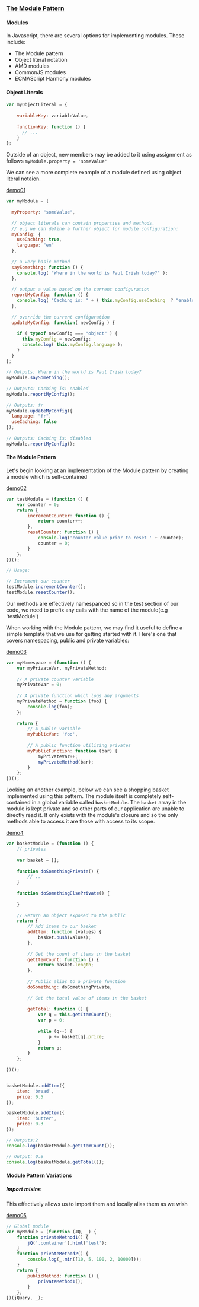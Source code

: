 ### [The Module Pattern](http://addyosmani.com/resources/essentialjsdesignpatterns/book/#modulepatternjavascript)

#### Modules
In Javascript, there are several options for implementing modules. These include:

* The Module pattern
* Object literal notation
* AMD modules
* CommonJS modules
* ECMAScript Harmony modules

#### Object Literals

```javascript
var myObjectLiteral = {
 
    variableKey: variableValue,
 
    functionKey: function () {
      // ...
    }
};
```

Outside of an object, new members may be added to it using assignment as follows `myModule.property = 'someValue'`

We can see a more complete example of a module defined using object literal notaion.

[demo01]()

```javascript
var myModule = {
 
  myProperty: "someValue",
 
  // object literals can contain properties and methods.
  // e.g we can define a further object for module configuration:
  myConfig: {
    useCaching: true,
    language: "en"
  },
 
  // a very basic method
  saySomething: function () {
    console.log( "Where in the world is Paul Irish today?" );
  },
 
  // output a value based on the current configuration
  reportMyConfig: function () {
    console.log( "Caching is: " + ( this.myConfig.useCaching  ? "enabled" : "disabled") );
  },
 
  // override the current configuration
  updateMyConfig: function( newConfig ) {
 
    if ( typeof newConfig === "object" ) {
      this.myConfig = newConfig;
      console.log( this.myConfig.language );
    }
  }
};
 
// Outputs: Where in the world is Paul Irish today?
myModule.saySomething();
 
// Outputs: Caching is: enabled
myModule.reportMyConfig();
 
// Outputs: fr
myModule.updateMyConfig({
  language: "fr",
  useCaching: false
});
 
// Outputs: Caching is: disabled
myModule.reportMyConfig();
```

#### The Module Pattern

Let's begin looking at an implementation of the Module pattern by creating a module which is self-contained

[demo02]()
```javascript
var testModule = (function () {
    var counter = 0;
    return {
        incrementCounter: function () {
            return counter++;
        },
        resetCounter: function () {
            console.log('counter value prior to reset ' + counter);
            counter = 0;
        }
    };
})();

// Usage:

// Increment our counter
testModule.incrementCounter();
testModule.resetCounter();
```
Our methods are effectively namespanced so in the test section of our code, we need to 
prefix any calls with the name of the module(e.g 'testModule')


When working with the Module pattern, we may find it useful to define a simple template that
we use for getting started with it. Here's one that covers namespacing, public and private variables:


[demo03]()

```javascript
var myNamespace = (function () {
    var myPrivateVar, myPrivateMethod;
    
    // A private counter variable
    myPrivateVar = 0;
    
    // A private function which logs any arguments
    myPrivateMethod = function (foo) {
        console.log(foo);
    };
    
    return {
        // A public variable
        myPublicVar: 'foo',
        
        // A public function utilizing privates
        myPublicFunction: function (bar) {
            myPrivateVar++;
            myPrivateMethod(bar);
        }
    };
})();
```

Looking an another example, below we can see a shopping basket implemented using this pattern.
The module itself is completely self-contained in a global variable called `basketModule`. The `basket`
array in the module is kept private and so other parts of our application are unable to directly
read it. It only exists with the module's closure and so the only methods able to access it are
those with access to its scope.

[demo4]()

```javascript
var basketModule = (function () {
    // privates
    
    var basket = [];
    
    function doSomethingPrivate() {
        // ..
    }
    
    function doSomethingElsePrivate() {
        
    }
    
    // Return an object exposed to the public
    return {
        // Add items to our basket
        addItem: function (values) {
            basket.push(values);
        },
        
        // Get the count of items in the basket
        getItemCount: function () {
            return basket.length;
        },
        
        // Public alias to a private function
        doSomething: doSomethingPrivate,
        
        // Get the total value of items in the basket
        
        getTotal: function () {
            var q = this.getItemCount();
            var p = 0;
            
            while (q--) {
                p += basket[q].price;
            }
            return p;
        }
    };
    
})();


basketModule.addItem({
    item: 'bread',
    price: 0.5
});

basketModule.addItem({
    item: 'butter',
    price: 0.3
});

// Outputs:2
console.log(basketModule.getItemCount());

// Output: 0.8
console.log(basketModule.getTotal());
```

#### Module Pattern Variations

##### Import mixins

This effectively allows us to import them and locally alias them as we wish

[demo05]()

```javascript
// Global module
var myModule = (function (JQ, _) {
    function privateMethod1() {
        jQ('.container').html('test');
    }
    function privateMethod2() {
        console.log(_.min([10, 5, 100, 2, 10000]));
    }
    return {
        publicMethod: function () {
            privateMethod1();
        }
    };
})(jQuery, _);
```





